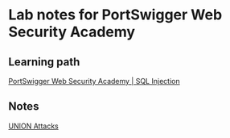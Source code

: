 # Lab notes for PortSwigger Web Security Academy

## Learning path
[PortSwigger Web Security Academy | SQL Injection](https://portswigger.net/web-security/learning-paths/sql-injection)

## Notes
[UNION Attacks](https://github.com/itr-a/SQLi/blob/main/UNION_attack.md)